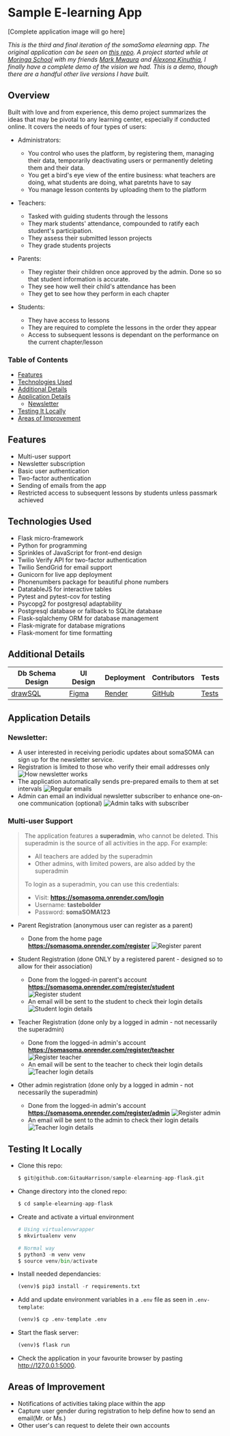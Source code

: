 # Sample E-learning App

[Complete application image will go here]

_This is the third and final iteration of the somaSoma elearning app. The original application can be seen on [this repo](https://github.com/GitauHarrison/somasoma-eLearning-app). A project started while at [Moringa School](https://moringaschool.com/) with my friends [Mark Mwaura](https://github.com/Markmwaura) and [Alexona Kinuthia](https://github.com/muirurikin), I finally have a complete demo of the vision we had. This is a demo, though there are a handful other live versions I have built._

## Overview

Built with love and from experience, this demo project summarizes the ideas that may be pivotal to any learning center, especially if conducted online. It covers the needs of four types of users:

- Administrators:
    - You control who uses the platform, by registering them, managing their data, temporarily deactivating users or permanently deleting them and their data.
    - You get a bird's eye view of the entire business: what teachers are doing, what students are doing, what paretnts have to say
    - You manage lesson contents by uploading them to the platform

- Teachers:
    - Tasked with guiding students through the lessons
    - They mark students' attendance, compounded to ratify each student's participation.
    - They assess their submitted lesson projects
    - They grade students projects

- Parents:
    - They register their children once approved by the admin. Done so so that student information is accurate.
    - They see how well their child's attendance has been
    - They get to see how they perform in each chapter

- Students:
    - They have access to lessons
    - They are required to complete the lessons in the order they appear
    - Access to subsequent lessons is dependant on the performance on the current chapter/lesson


### Table of Contents

- [Features](#features)
- [Technologies Used](#technologies-used)
- [Additional Details](#additional-details)
- [Application Details](#application-details)
    - [Newsletter](#newsletter)
- [Testing It Locally](#testing-it-locally)
- [Areas of Improvement](#areas-of-improvement)


## Features

- Multi-user support
- Newsletter subscription
- Basic user authentication
- Two-factor authentication
- Sending of emails from the app
- Restricted access to subsequent lessons by students unless passmark achieved

## Technologies Used

- Flask micro-framework
- Python for programming
- Sprinkles of JavaScript for front-end design
- Twilio Verify API for two-factor authentication
- Twilio SendGrid for email support
- Gunicorn for live app deployment
- Phonenumbers package for beautiful phone numbers
- DatatableJS for interactive tables
- Pytest and pytest-cov for testing
- Psycopg2 for postgresql adaptability
- Postgresql database or fallback to SQLite database
- Flask-sqlalchemy ORM for database management
- Flask-migrate for database migrations
- Flask-moment for time formatting


## Additional Details

| Db Schema Design | UI Design   | Deployment | Contributors    | Tests    |
| --------------- | ------   | ---------- | --------------- | -------- |
| [drawSQL](https://drawsql.app/teams/gitau-harrison/diagrams/sample-elearning-app)        | [Figma](https://www.figma.com/proto/iHXb2ynMTIyelCqlVAk30u/Lean-Sigma?node-id=1%3A2&scaling=min-zoom&page-id=0%3A1&starting-point-node-id=1%3A2) | [Render](https://somasoma.onrender.com)     | [GitHub](https://github.com/GitauHarrison/sample-elearning-app/graphs/contributors)        | [Tests](test_app.py) |


## Application Details

### Newsletter:

- A user interested in receiving periodic updates about somaSOMA can sign up for the newsletter service.
- Registration is limited to those who verify their email addresses only
![How newsletter works](/app/static/images/readme/how_newsletter_works.gif)
- The application automatically sends pre-prepared emails to them at set intervals
![Regular emails](/app/static/images/readme/periodic_emails.gif)
- Admin can email an individual newsletter subscriber to enhance one-on-one communication (optional)
![Admin talks with subscriber](/app/static/images/readme/admin_talks_with_subscriber.gif)


### Multi-user Support

>The application features a **superadmin**, who cannot be deleted. This superadmin is the source of all activities in the app. For example:
>
>- All teachers are added by the superadmin
>- Other admins, with limited powers, are also added by the superadmin
>
>To login as a superadmin, you can use this credentials:
>
>- Visit: **https://somasoma.onrender.com/login**
>- Username: **tastebolder**
>- Password: **somaSOMA123**

- Parent Registration (anonymous user can register as a parent)
    - Done from the home page **https://somasoma.onrender.com/register**
    ![Register parent](/app/static/images/readme/register_parent.gif)

- Student Registration (done ONLY by a registered parent - designed so to allow for their association)
    - Done from the logged-in parent's account **https://somasoma.onrender.com/register/student**
    ![Register student](/app/static/images/readme/register_student.gif)
    - An email will be sent to the student to check their login details
    ![Student login details](/app/static/images/readme/student_login_details.gif)

- Teacher Registration (done only by a logged in admin - not necessarily the superadmin)
    - Done from the logged-in admin's account **https://somasoma.onrender.com/register/teacher**
    ![Register teacher](/app/static/images/readme/register_teacher.gif)
    - An email will be sent to the teacher to check their login details
    ![Teacher login details](/app/static/images/readme/teacher_login_details.gif)

- Other admin registration (done only by a logged in admin - not necessarily the superadmin)
    - Done from the logged-in admin's account **https://somasoma.onrender.com/register/admin**
    ![Register admin](/app/static/images/readme/register_admin.gif)
    - An email will be sent to the admin to check their login details
    ![Teacher login details](/app/static/images/readme/admin_login_details.gif)

## Testing It Locally

- Clone this repo:

    ```python
    $ git@github.com:GitauHarrison/sample-elearning-app-flask.git
    ```
- Change directory into the cloned repo:

    ```python
    $ cd sample-elearning-app-flask
    ```
- Create and activate a virtual environment

    ```python
    # Using virtualenvwrapper
    $ mkvirtualenv venv

    # Normal way
    $ python3 -m venv venv
    $ source venv/bin/activate
    ```

- Install needed dependancies:

    ```python
    (venv)$ pip3 install -r requirements.txt
    ```

- Add and update environment variables in a `.env` file as seen in `.env-template`:

    ```python
    (venv)$ cp .env-template .env
    ```

- Start the flask server:

    ```python
    (venv)$ flask run
    ```

- Check the application in your favourite browser by pasting http://127.0.0.1:5000.


## Areas of Improvement

- Notifications of activities taking place within the app
- Capture user gender during registration to help define how to send an email(Mr. or Ms.)
- Other user's can request to delete their own accounts